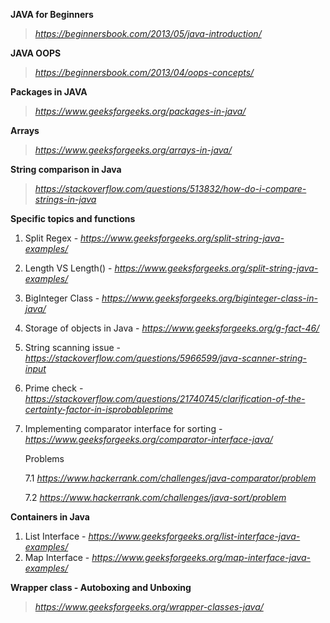 **JAVA for Beginners**
> *https://beginnersbook.com/2013/05/java-introduction/*

**JAVA OOPS**
> *https://beginnersbook.com/2013/04/oops-concepts/*

**Packages in JAVA**
> *https://www.geeksforgeeks.org/packages-in-java/*

**Arrays**
> *https://www.geeksforgeeks.org/arrays-in-java/*

**String comparison in Java**
> *https://stackoverflow.com/questions/513832/how-do-i-compare-strings-in-java*

**Specific topics and functions**
1. Split Regex - *https://www.geeksforgeeks.org/split-string-java-examples/*
2. Length VS Length() - *https://www.geeksforgeeks.org/split-string-java-examples/*
3. BigInteger Class - *https://www.geeksforgeeks.org/biginteger-class-in-java/*
4. Storage of objects in Java - *https://www.geeksforgeeks.org/g-fact-46/*
5. String scanning issue - *https://stackoverflow.com/questions/5966599/java-scanner-string-input*
6. Prime check - *https://stackoverflow.com/questions/21740745/clarification-of-the-certainty-factor-in-isprobableprime*
7. Implementing comparator interface for sorting - *https://www.geeksforgeeks.org/comparator-interface-java/*
      
      Problems
      
      7.1 *https://www.hackerrank.com/challenges/java-comparator/problem*
      
      7.2 *https://www.hackerrank.com/challenges/java-sort/problem*

**Containers in Java**
1. List Interface - *https://www.geeksforgeeks.org/list-interface-java-examples/*
2. Map Interface - *https://www.geeksforgeeks.org/map-interface-java-examples/*

**Wrapper class - Autoboxing and Unboxing**
> *https://www.geeksforgeeks.org/wrapper-classes-java/*
